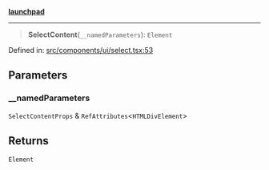 [**launchpad**](index.md)

***

> **SelectContent**(`__namedParameters`): `Element`

Defined in: [src/components/ui/select.tsx:53](https://github.com/victorbratov/launchpad/blob/35b0965dd86b05a55a9206d809917613bd599c25/src/components/ui/select.tsx#L53)

## Parameters

### \_\_namedParameters

`SelectContentProps` & `RefAttributes`\<`HTMLDivElement`\>

## Returns

`Element`
